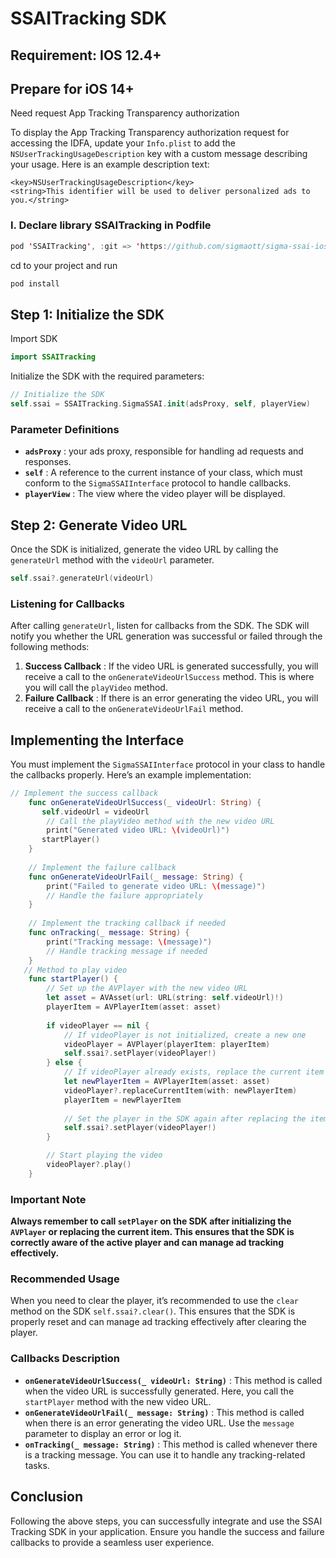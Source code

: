 # SSAITracking SDK

## Requirement: IOS 12.4+

## Prepare for iOS 14+

Need request App Tracking Transparency authorization

To display the App Tracking Transparency authorization request for accessing the IDFA, update your `Info.plist` to add the `NSUserTrackingUsageDescription` key with a custom message describing your usage. Here is an example description text:

```
<key>NSUserTrackingUsageDescription</key>
<string>This identifier will be used to deliver personalized ads to you.</string>
```

### I. Declare library SSAITracking in Podfile

```swift
pod 'SSAITracking', :git => 'https://github.com/sigmaott/sigma-ssai-ios.git', :tag => '1.0.39'
```

cd to your project and run

```swift
pod install
```

## Step 1: Initialize the SDK

Import SDK

```swift
import SSAITracking
```

Initialize the SDK with the required parameters:

```swift
// Initialize the SDK
self.ssai = SSAITracking.SigmaSSAI.init(adsProxy, self, playerView)
```

### Parameter Definitions

* **`adsProxy`** : your ads proxy, responsible for handling ad requests and responses.
* **`self`** : A reference to the current instance of your class, which must conform to the `SigmaSSAIInterface` protocol to handle callbacks.
* **`playerView`** : The view where the video player will be displayed.

## Step 2: Generate Video URL

Once the SDK is initialized, generate the video URL by calling the `generateUrl` method with the `videoUrl` parameter.

```swift
self.ssai?.generateUrl(videoUrl)
```

### Listening for Callbacks

After calling `generateUrl`, listen for callbacks from the SDK. The SDK will notify you whether the URL generation was successful or failed through the following methods:

1. **Success Callback** : If the video URL is generated successfully, you will receive a call to the `onGenerateVideoUrlSuccess` method. This is where you will call the `playVideo` method.
2. **Failure Callback** : If there is an error generating the video URL, you will receive a call to the `onGenerateVideoUrlFail` method.

## Implementing the Interface

You must implement the `SigmaSSAIInterface` protocol in your class to handle the callbacks properly. Here’s an example implementation:

```swift
// Implement the success callback
    func onGenerateVideoUrlSuccess(_ videoUrl: String) {
       self.videoUrl = videoUrl
        // Call the playVideo method with the new video URL
        print("Generated video URL: \(videoUrl)")
       startPlayer()
    }
  
    // Implement the failure callback
    func onGenerateVideoUrlFail(_ message: String) {
        print("Failed to generate video URL: \(message)")
        // Handle the failure appropriately
    }
  
    // Implement the tracking callback if needed
    func onTracking(_ message: String) {
        print("Tracking message: \(message)")
        // Handle tracking message if needed
    }
   // Method to play video
    func startPlayer() {
        // Set up the AVPlayer with the new video URL
        let asset = AVAsset(url: URL(string: self.videoUrl)!)
        playerItem = AVPlayerItem(asset: asset)
  
        if videoPlayer == nil {
            // If videoPlayer is not initialized, create a new one
            videoPlayer = AVPlayer(playerItem: playerItem)
            self.ssai?.setPlayer(videoPlayer!)
        } else {
            // If videoPlayer already exists, replace the current item
            let newPlayerItem = AVPlayerItem(asset: asset)
            videoPlayer?.replaceCurrentItem(with: newPlayerItem)
            playerItem = newPlayerItem
  
            // Set the player in the SDK again after replacing the item
            self.ssai?.setPlayer(videoPlayer!)
        }

        // Start playing the video
        videoPlayer?.play()
    }
```

### Important Note

**Always remember to call `setPlayer` on the SDK after initializing the `AVPlayer` or replacing the current item. This ensures that the SDK is correctly aware of the active player and can manage ad tracking effectively.**

### Recommended Usage

When you need to clear the player, it’s recommended to use the `clear` method on the SDK `self.ssai?.clear()`. This ensures that the SDK is properly reset and can manage ad tracking effectively after clearing the player.

### Callbacks Description

* **`onGenerateVideoUrlSuccess(_ videoUrl: String)`** : This method is called when the video URL is successfully generated. Here, you call the `startPlayer` method with the new video URL.
* **`onGenerateVideoUrlFail(_ message: String)`** : This method is called when there is an error generating the video URL. Use the `message` parameter to display an error or log it.
* **`onTracking(_ message: String)`** : This method is called whenever there is a tracking message. You can use it to handle any tracking-related tasks.

## Conclusion

Following the above steps, you can successfully integrate and use the SSAI Tracking SDK in your application. Ensure you handle the success and failure callbacks to provide a seamless user experience.
